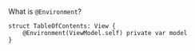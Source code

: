 
What is `@Environment`? 

```
struct TableOfContents: View {
    @Environment(ViewModel.self) private var model
}
```